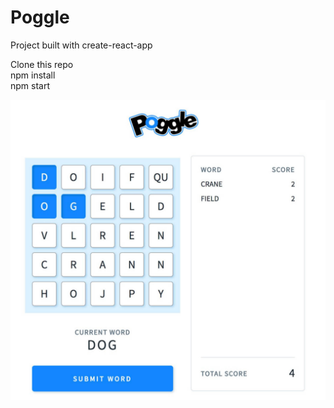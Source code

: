 # Poggle

Project built with create-react-app  

Clone this repo  
npm install  
npm start  

![for reference](https://raw.githubusercontent.com/andrwh/poggle/master/reference.jpg)

